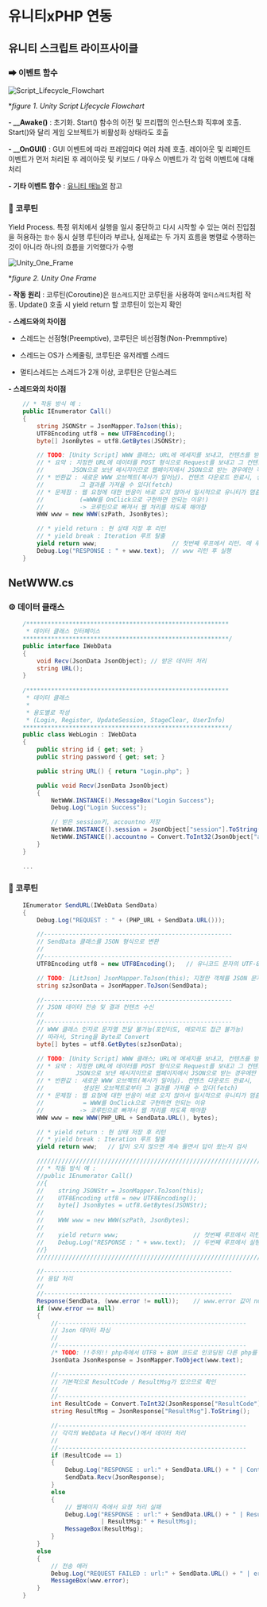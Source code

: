 # 유니티xPHP 연동
## 유니티 스크립트 라이프사이클
### ➡ 이벤트 함수
  ![Script_Lifecycle_Flowchart](https://github.com/kbm0996/-SystemLink-UNITYxPHPxDB/blob/master/JPG/Script_Lifecycle_Flowchart.png)
  
  **figure 1. Unity Script Lifecycle Flowchart*
  
**- __Awake()** : 초기화. Start() 함수의 이전 및 프리팹의 인스턴스화 직후에 호출. Start()와 달리 게임 오브젝트가 비활성화 상태라도 호출

**- __OnGUI()** : GUI 이벤트에 따라 프레임마다 여러 차례 호출. 레이아웃 및 리페인트 이벤트가 먼저 처리된 후 레이아웃 및 키보드 / 마우스 이벤트가 각 입력 이벤트에 대해 처리

**- 기타 이벤트 함수** : [유니티 매뉴얼](https://docs.unity3d.com/kr/530/Manual/ExecutionOrder.html) 참고
  
### 🔄 코루틴
Yield Process. 특정 위치에서 실행을 일시 중단하고 다시 시작할 수 있는 여러 진입점을 허용하는 `함수`
동시 실행 루틴이라 부르나, 실제로는 두 가지 흐름을 병렬로 수행하는 것이 아니라 하나의 흐름을 기억했다가 수행

  ![Unity_One_Frame](https://github.com/kbm0996/-SystemLink-UNITYxPHPxDB/blob/master/JPG/Unity_One_Frame.jpg)
  
  **figure 2. Unity One Frame*

**- 작동 원리** : 코루틴(Coroutine)은 `원스레드`지만 코루틴을 사용하여 `멀티스레드`처럼 작동. Update() 호출 시 yield return 할 코루틴이 있는지 확인

**- 스레드와의 차이점** 

- 스레드는 선점형(Preemptive), 코루틴은 비선점형(Non-Premmptive)

- 스레드는 OS가 스케줄링, 코루틴은 유저레벨 스레드

- 멀티스레드는 스레드가 2개 이상, 코루틴은 단일스레드

**- 스레드와의 차이점** 

```c#
    // * 작동 방식 예 :
    public IEnumerator Call()   
    {
        string JSONStr = JsonMapper.ToJson(this);
        UTF8Encoding utf8 = new UTF8Encoding();
        byte[] JsonBytes = utf8.GetBytes(JSONStr);

        // TODO: [Unity Script] WWW 클래스; URL에 메세지를 보내고, 컨텐츠를 받아오는 유틸리티 모듈
        // * 요약 : 지정한 URL에 데이터를 POST 형식으로 Request를 보내고 그 컨텐츠를 받아옴. 
        //        JSON으로 보낸 메시지이므로 웹페이지에서 JSON으로 받는 경우에만 작동
        // * 반환값 : 새로운 WWW 오브젝트(복사가 일어남). 컨텐츠 다운로드 완료시, 생성된 오브젝트로부터 
        //          그 결과를 가져올 수 있다(fetch)
        // * 문제점 : 웹 요청에 대한 반응이 바로 오지 않아서 일시적으로 유니티가 멈춤
        //          (=WWW를 OnClick으로 구현하면 안되는 이유!)
        //          -> 코루틴으로 빠져서 웹 처리를 하도록 해야함
        WWW www = new WWW(szPath, JsonBytes);

        // * yield return : 현 상태 저장 후 리턴
        // * yield break : Iteration 루프 탈출
        yield return www;                     // 첫번째 루프에서 리턴. 매 루프마다 www가 리턴했는지 확인
        Debug.Log("RESPONSE : " + www.text);  // www 리턴 후 실행
    }
```

## NetWWW.cs
### ⚙ 데이터 클래스

```c#
    /*********************************************************
     * 데이터 클래스 인터페이스
    **********************************************************/
    public interface IWebData
    {
        void Recv(JsonData JsonObject); // 받은 데이터 처리
        string URL();
    }
    
    /*********************************************************
     * 데이터 클래스
     *  
     * 용도별로 작성
     * (Login, Register, UpdateSession, StageClear, UserInfo)
    **********************************************************/
    public class WebLogin : IWebData
    {
        public string id { get; set; }
        public string password { get; set; }

        public string URL() { return "Login.php"; }

        public void Recv(JsonData JsonObject)
        {
            NetWWW.INSTANCE().MessageBox("Login Success");
            Debug.Log("Login Success");

            // 받은 session키, accountno 저장
            NetWWW.INSTANCE().session = JsonObject["session"].ToString();
            NetWWW.INSTANCE().accountno = Convert.ToInt32(JsonObject["accountno"].ToString());
        }
    }
    
    ...
```

### 🔄 코루틴
```C#
    IEnumerator SendURL(IWebData SendData)
    {
        Debug.Log("REQUEST : " + (PHP_URL + SendData.URL()));

        //-----------------------------------------------------
        // SendData 클래스를 JSON 형식으로 변환
        //
        //-----------------------------------------------------
        UTF8Encoding utf8 = new UTF8Encoding();   // 유니코드 문자의 UTF-8 인코딩

        // TODO: [LitJson] JsonMapper.ToJson(this); 지정한 객체를 JSON 문자열로 변환하여 리턴
        string szJsonData = JsonMapper.ToJson(SendData);

        //-----------------------------------------------------
        // JSON 데이터 전송 및 결과 컨텐츠 수신
        //
        //-----------------------------------------------------
        // WWW 클래스 인자로 문자열 전달 불가능(포인터도, 메모리도 접근 불가능)
        // 따라서, String을 Byte로 Convert
        byte[] bytes = utf8.GetBytes(szJsonData);

        // TODO: [Unity Script] WWW 클래스; URL에 메세지를 보내고, 컨텐츠를 받아오는 유틸리티 모듈
        // * 요약 : 지정한 URL에 데이터를 POST 형식으로 Request를 보내고 그 컨텐츠를 받아옴. 
        //         JSON으로 보낸 메시지이므로 웹페이지에서 JSON으로 받는 경우에만 작동
        // * 반환값 : 새로운 WWW 오브젝트(복사가 일어남). 컨텐츠 다운로드 완료시, 
        //           생성된 오브젝트로부터 그 결과를 가져올 수 있다(fetch)
        // * 문제점 : 웹 요청에 대한 반응이 바로 오지 않아서 일시적으로 유니티가 멈춤
        //           = WWW를 OnClick으로 구현하면 안되는 이유
        //          -> 코루틴으로 빠져서 웹 처리를 하도록 해야함
        WWW www = new WWW(PHP_URL + SendData.URL(), bytes);

        // * yield return : 현 상태 저장 후 리턴
        // * yield break : Iteration 루프 탈출
        yield return www;   // 답이 오지 않으면 계속 돌면서 답이 왔는지 검사

        //////////////////////////////////////////////////////////////////////
        // * 작동 방식 예 :
        //public IEnumerator Call()   
        //{
        //    string JSONStr = JsonMapper.ToJson(this);
        //    UTF8Encoding utf8 = new UTF8Encoding();
        //    byte[] JsonBytes = utf8.GetBytes(JSONStr);
        //
        //    WWW www = new WWW(szPath, JsonBytes);
        //
        //    yield return www;                     // 첫번째 루프에서 리턴
        //    Debug.Log("RESPONSE : " + www.text);  // 두번째 루프에서 실행
        //}
        //////////////////////////////////////////////////////////////////////

        //-----------------------------------------------------
        // 응답 처리
        //
        //-----------------------------------------------------
        Response(SendData, (www.error != null));    // www.error 값이 null이면 true, null이 아니면 false
        if (www.error == null)
        {
            //-----------------------------------------------------
            // Json 데이터 파싱
            //
            //-----------------------------------------------------
            /* TODO: !!주의!! php측에서 UTF8 + BOM 코드로 인코딩된 다른 php를 include할 경우 에러 발생 */
            JsonData JsonResponse = JsonMapper.ToObject(www.text);

            //-----------------------------------------------------
            // 기본적으로 ResultCode / ResultMsg가 있으므로 확인
            //
            //-----------------------------------------------------
            int ResultCode = Convert.ToInt32(JsonResponse["ResultCode"].ToString());
            string ResultMsg = JsonResponse["ResultMsg"].ToString();

            //-----------------------------------------------------
            // 각각의 WebData 내 Recv()에서 데이터 처리
            //
            //-----------------------------------------------------
            if (ResultCode == 1)
            {
                Debug.Log("RESPONSE : url:" + SendData.URL() + " | Contents:" + www.text);
                SendData.Recv(JsonResponse);
            }
            else
            {
                // 웹페이지 측에서 요청 처리 실패 
                Debug.Log("RESPONSE : url:" + SendData.URL() + " | ResultCode:" + ResultCode + " 
                          | ResultMsg:" + ResultMsg);
                MessageBox(ResultMsg);
            }
        }
        else
        {
            // 전송 에러
            Debug.Log("REQUEST FAILED : url:" + SendData.URL() + " | error:" + www.error);
            MessageBox(www.error);
        }
    }
```
